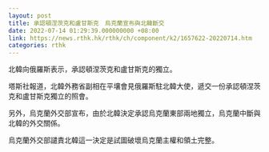 ```yaml
---
layout: post
title: 承認頓涅茨克和盧甘斯克　烏克蘭宣布與北韓斷交
date: 2022-07-14 01:29:39.000000000 +08:00
link: https://news.rthk.hk/rthk/ch/component/k2/1657622-20220714.htm
categories: rthk
---
```


北韓向俄羅斯表示，承認頓涅茨克和盧甘斯克的獨立。

塔斯社報道，北韓外務省副相在平壤會見俄羅斯駐北韓大使，遞交一份承認頓涅茨克和盧甘斯克獨立的照會。

另外，烏克蘭外交部宣布，由於北韓決定承認烏克蘭東部兩地獨立，烏克蘭中斷與北韓的外交關係。

烏克蘭外交部譴責北韓這一決定是試圖破壞烏克蘭主權和領土完整。
